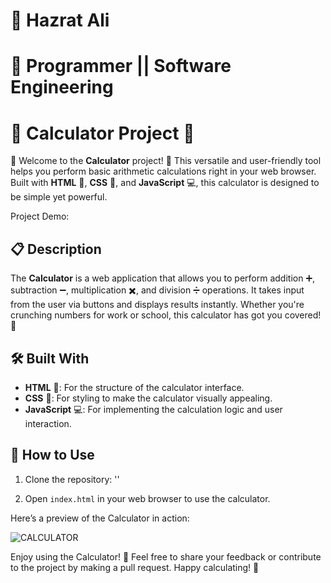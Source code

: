 # 🛬 Hazrat Ali

# 🚀 Programmer || Software Engineering

# 🧮 Calculator Project 🧮

🎉 Welcome to the **Calculator** project! 🎉 This versatile and user-friendly tool helps you perform basic arithmetic calculations right in your web browser. Built with **HTML** 📝, **CSS** 🎨, and **JavaScript** 💻, this calculator is designed to be simple yet powerful.

Project Demo: 

## 📋 Description

The **Calculator** is a web application that allows you to perform addition ➕, subtraction ➖, multiplication ✖️, and division ➗ operations. It takes input from the user via buttons and displays results instantly. Whether you're crunching numbers for work or school, this calculator has got you covered! 🔢

## 🛠️ Built With

- **HTML** 📝: For the structure of the calculator interface.
- **CSS** 🎨: For styling to make the calculator visually appealing.
- **JavaScript** 💻: For implementing the calculation logic and user interaction.

## 🚀 How to Use

1. Clone the repository: ''
   
2. Open `index.html` in your web browser to use the calculator.

Here’s a preview of the Calculator in action:

![CALCULATOR]()

Enjoy using the Calculator! 🎉 Feel free to share your feedback or contribute to the project by making a pull request. Happy calculating! 🌟
